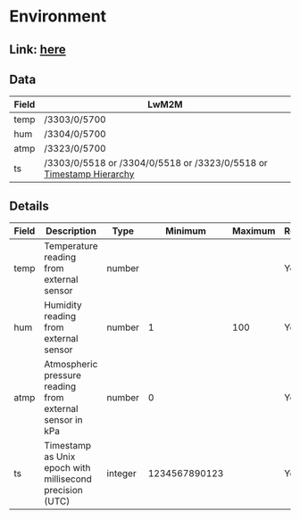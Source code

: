 # Environment

## Link: [here](https://github.com/NordicSemiconductor/asset-tracker-cloud-docs/blob/saga/docs/cloud-protocol/Reported.ts)

## Data

| Field | LwM2M                                                                                                   |
| ----- | ------------------------------------------------------------------------------------------------------- |
| temp  | /3303/0/5700                                                                                            |
| hum   | /3304/0/5700                                                                                            |
| atmp  | /3323/0/5700                                                                                            |
| ts    | /3303/0/5518 or /3304/0/5518 or /3323/0/5518 or [Timestamp Hierarchy](../README.md#timestamp-hierarchy) |

## Details

| Field | Description                                              | Type    | Minimum       | Maximum | Required |
| ----- | -------------------------------------------------------- | ------- | ------------- | ------- | -------- |
| temp  | Temperature reading from external sensor                 | number  |               |         | Yes      |
| hum   | Humidity reading from external sensor                    | number  | 1             | 100     | Yes      |
| atmp  | Atmospheric pressure reading from external sensor in kPa | number  | 0             |         | Yes      |
| ts    | Timestamp as Unix epoch with millisecond precision (UTC) | integer | 1234567890123 |         | Yes      |
